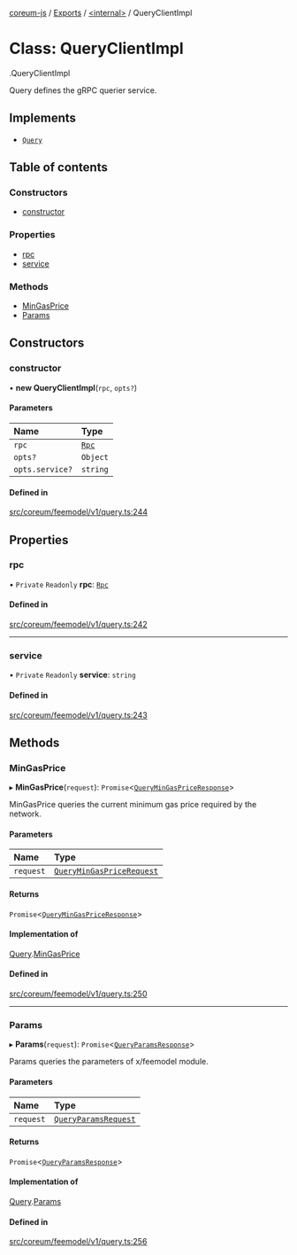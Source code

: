 [coreum-js](../README.md) / [Exports](../modules.md) / [<internal\>](../modules/internal_.md) / QueryClientImpl

# Class: QueryClientImpl

[<internal>](../modules/internal_.md).QueryClientImpl

Query defines the gRPC querier service.

## Implements

- [`Query`](../interfaces/internal_.Query.md)

## Table of contents

### Constructors

- [constructor](internal_.QueryClientImpl.md#constructor)

### Properties

- [rpc](internal_.QueryClientImpl.md#rpc)
- [service](internal_.QueryClientImpl.md#service)

### Methods

- [MinGasPrice](internal_.QueryClientImpl.md#mingasprice)
- [Params](internal_.QueryClientImpl.md#params)

## Constructors

### constructor

• **new QueryClientImpl**(`rpc`, `opts?`)

#### Parameters

| Name | Type |
| :------ | :------ |
| `rpc` | [`Rpc`](../interfaces/internal_.Rpc.md) |
| `opts?` | `Object` |
| `opts.service?` | `string` |

#### Defined in

[src/coreum/feemodel/v1/query.ts:244](https://github.com/PyramydLabs/coreum-js/blob/75debec/src/coreum/feemodel/v1/query.ts#L244)

## Properties

### rpc

• `Private` `Readonly` **rpc**: [`Rpc`](../interfaces/internal_.Rpc.md)

#### Defined in

[src/coreum/feemodel/v1/query.ts:242](https://github.com/PyramydLabs/coreum-js/blob/75debec/src/coreum/feemodel/v1/query.ts#L242)

___

### service

• `Private` `Readonly` **service**: `string`

#### Defined in

[src/coreum/feemodel/v1/query.ts:243](https://github.com/PyramydLabs/coreum-js/blob/75debec/src/coreum/feemodel/v1/query.ts#L243)

## Methods

### MinGasPrice

▸ **MinGasPrice**(`request`): `Promise`<[`QueryMinGasPriceResponse`](../modules/internal_.md#querymingaspriceresponse)\>

MinGasPrice queries the current minimum gas price required by the network.

#### Parameters

| Name | Type |
| :------ | :------ |
| `request` | [`QueryMinGasPriceRequest`](../modules/internal_.md#querymingaspricerequest) |

#### Returns

`Promise`<[`QueryMinGasPriceResponse`](../modules/internal_.md#querymingaspriceresponse)\>

#### Implementation of

[Query](../interfaces/internal_.Query.md).[MinGasPrice](../interfaces/internal_.Query.md#mingasprice)

#### Defined in

[src/coreum/feemodel/v1/query.ts:250](https://github.com/PyramydLabs/coreum-js/blob/75debec/src/coreum/feemodel/v1/query.ts#L250)

___

### Params

▸ **Params**(`request`): `Promise`<[`QueryParamsResponse`](../modules/internal_.md#queryparamsresponse-2)\>

Params queries the parameters of x/feemodel module.

#### Parameters

| Name | Type |
| :------ | :------ |
| `request` | [`QueryParamsRequest`](../modules/internal_.md#queryparamsrequest) |

#### Returns

`Promise`<[`QueryParamsResponse`](../modules/internal_.md#queryparamsresponse-2)\>

#### Implementation of

[Query](../interfaces/internal_.Query.md).[Params](../interfaces/internal_.Query.md#params)

#### Defined in

[src/coreum/feemodel/v1/query.ts:256](https://github.com/PyramydLabs/coreum-js/blob/75debec/src/coreum/feemodel/v1/query.ts#L256)

